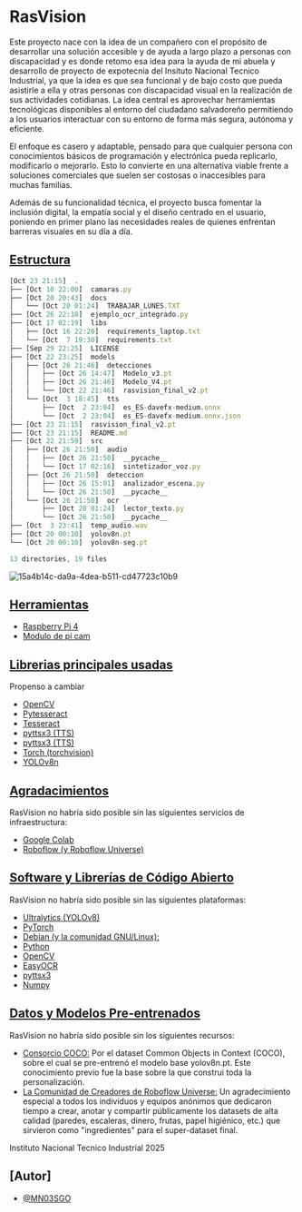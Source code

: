 
#  RasVision

Este proyecto nace con la idea de un compañero con el propósito de desarrollar una solución accesible y de ayuda a largo plazo a personas con discapacidad y es donde retomo esa idea para la ayuda de mi abuela y desarrollo de proyecto de expotecnia del Insituto Nacional Tecnico Industrial, ya que la idea es que sea funcional y de bajo costo que pueda asistirle a ella y otras personas con discapacidad visual en la realización de sus actividades cotidianas. La idea central es aprovechar herramientas tecnológicas disponibles al entorno del ciudadano salvadoreño permitiendo a los usuarios interactuar con su entorno de forma más segura, autónoma y eficiente.

El enfoque es casero y adaptable, pensado para que cualquier persona con conocimientos básicos de programación y electrónica pueda replicarlo, modificarlo o mejorarlo. Esto lo convierte en una alternativa viable frente a soluciones comerciales que suelen ser costosas o inaccesibles para muchas familias.

Además de su funcionalidad técnica, el proyecto busca fomentar la inclusión digital, la empatía social y el diseño centrado en el usuario, poniendo en primer plano las necesidades reales de quienes enfrentan barreras visuales en su día a día.

## [Estructura](https://github.com/MN03SGO)
```javascript
[Oct 23 21:15]  .
├── [Oct 10 22:00]  camaras.py
├── [Oct 20 20:43]  docs
│   └── [Oct 20 01:24]  TRABAJAR_LUNES.TXT
├── [Oct 26 22:18]  ejemplo_ocr_integrado.py
├── [Oct 17 02:19]  libs
│   ├── [Oct 16 22:20]  requirements_laptop.txt
│   └── [Oct  7 19:30]  requirements.txt
├── [Sep 29 22:25]  LICENSE
├── [Oct 22 23:25]  models
│   ├── [Oct 26 21:46]  detecciones
│   │   ├── [Oct 26 14:47]  Modelo_v3.pt
│   │   ├── [Oct 26 21:46]  Modelo_V4.pt
│   │   └── [Oct 22 21:46]  rasvision_final_v2.pt
│   └── [Oct  3 18:45]  tts
│       ├── [Oct  2 23:04]  es_ES-davefx-medium.onnx
│       └── [Oct  2 23:04]  es_ES-davefx-medium.onnx.json
├── [Oct 23 21:15]  rasvision_final_v2.pt
├── [Oct 23 21:15]  README.md
├── [Oct 22 21:59]  src
│   ├── [Oct 26 21:50]  audio
│   │   ├── [Oct 26 21:50]  __pycache__
│   │   └── [Oct 17 02:16]  sintetizador_voz.py
│   ├── [Oct 26 21:50]  deteccion
│   │   ├── [Oct 26 15:01]  analizador_escena.py
│   │   └── [Oct 26 21:50]  __pycache__
│   └── [Oct 26 21:50]  ocr
│       ├── [Oct 20 01:24]  lector_texto.py
│       └── [Oct 26 21:50]  __pycache__
├── [Oct  3 23:41]  temp_audio.wav
├── [Oct 20 00:10]  yolov8n.pt
└── [Oct 20 00:10]  yolov8n-seg.pt

13 directories, 19 files


```
![15a4b14c-da9a-4dea-b511-cd47723c10b9](https://github.com/user-attachments/assets/149c5e11-3454-4af0-8de7-ebbb1bd4c242)

## [Herramientas](https://github.com/MN03SGO)
 - [Raspberry Pi 4](https://www.raspberrypi.com/products/raspberry-pi-4-model-b/)
 - [Modulo de pi cam](https://www.amazon.com/Raspberry-Pi-Camera-Module-Megapixel/dp/B01ER2SKFS)
## [Librerias principales usadas](https://github.com/MN03SGO)
Propenso a cambiar

 - [OpenCV]()
 - [Pytesseract]()
 - [Tesseract]()
 - [pyttsx3 (TTS)]()
 - [pyttsx3 (TTS)]()
 - [Torch (torchvision)]()
 - [YOLOv8n]()


## [Agradacimientos](https://github.com/MN03SGO)
RasVision no habría sido posible sin las siguientes servicios de infraestructura:
 - [Google Colab](https://colab.google/) 
 - [Roboflow (y Roboflow Universe)](https://app.roboflow.com/proyecto-rkmc5)
   
## [Software y Librerías de Código Abierto](https://github.com/MN03SGO)
RasVision no habría sido posible sin las siguientes plataformas:
 - [Ultralytics (YOLOv8)](https://github.com/ultralytics/ultralytics) 
 - [PyTorch](https://pytorch.org/)
 - [Debian (y la comunidad GNU/Linux):](https://www.debian.org/)
 - [Python](https://www.python.org/downloads/release/python-3100/)
 - [OpenCV](https://opencv.org/)
 - [EasyOCR](https://github.com/JaidedAI/EasyOCR)
 - [pyttsx3](https://pypi.org/project/pyttsx3/)
 - [Numpy](https://numpy.org/)
   
## [Datos y Modelos Pre-entrenados](https://github.com/MN03SGO)
RasVision no habría sido posible sin los siguientes recursos:
 - [Consorcio COCO:](https://cocodataset.org/) Por el dataset Common Objects in Context (COCO), sobre el cual se pre-entrenó el modelo base yolov8n.pt. Este conocimiento previo fue la base sobre la que construi toda la personalización.
 - [La Comunidad de Creadores de Roboflow Universe:](https://roboflow.com/universe) Un agradecimiento especial a todos los individuos y equipos anónimos que dedicaron tiempo a crear, anotar y compartir públicamente los datasets de alta calidad (paredes, escaleras, dinero, frutas, papel higiénico, etc.) que sirvieron como "ingredientes" para el super-dataset final.

Instituto Nacional Tecnico Industrial 2025

## [Autor]

- [@MN03SGO](https://github.com/MN03SGO)

 

